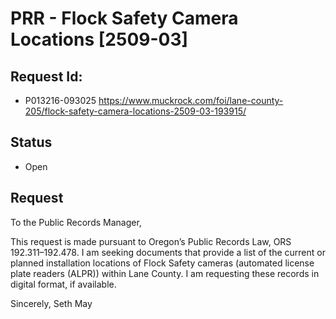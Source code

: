 # PRR - Flock Safety Camera Locations [2509-03]

## Request Id:
* P013216-093025
https://www.muckrock.com/foi/lane-county-205/flock-safety-camera-locations-2509-03-193915/

## Status
* Open

## Request 
To the Public Records Manager,

This request is made pursuant to Oregon’s Public Records Law, ORS 192.311–192.478.
I am seeking documents that provide a list of the current or planned installation locations of Flock Safety cameras (automated license plate readers (ALPR)) within Lane County. I am requesting these records in digital format, if available. 

Sincerely,
Seth May




